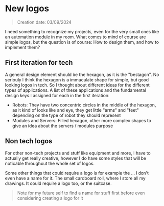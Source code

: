 # New logos

> Creation date: 03/09/2024

I need something to recognize my projects, even for the very small ones like an automation module in my room. What comes to mind of course are simple logos, but the question is of course: How to design them, and how to implement them?

## First iteration for tech

A general design element should be the hexagon, as it is the "bestagon". No seriouly I think the hexagon is a immaculate shape for simple, but good looking logos in tech. So I thought about different ideas for the different types of applications. A list of these applications and the fundamental design keys I assigned for each in the first iteration:

- Robots: They have two concentric circles in the middle of the hexagon, as it kind of looks like and eye, they get little "arms" and "feet" depending on the type of robot they should represent
- Modules and Servers: Filled hexagon, other more complex shapes to give an idea about the servers / modules purpose

## Non tech logos

For other non-tech projects and stuff like equipment and more, I have to actually get really creative, however I do have some styles that will be noticable throughout the whole set of logos. 

Some other things that could require a logo is for example the ... I don't even have a name for it. The small cardboard roll, where I store all my drawings. It could require a logo too, or the suitcase.

> Note for my future self to find a name for stuff first before even considering creating a logo for it